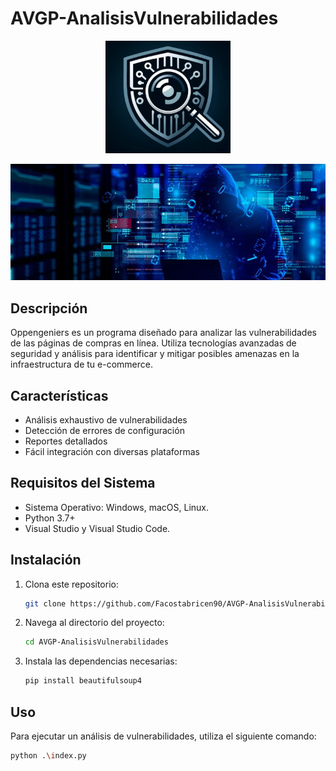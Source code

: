 # AVGP-AnalisisVulnerabilidades
<p align="center">
    <img src="https://github.com/Seveco22/gps/blob/main/Logotipo.jpg" alt="Logo" width="200"/>
</p>

<p align="center">
    <img src="https://github.com/Seveco22/gps/blob/main/Banner.jpg" alt="Logo" width="800"/>
</p>

## Descripción

Oppengeniers es un programa diseñado para analizar las vulnerabilidades de las páginas de compras en línea. Utiliza tecnologías avanzadas de seguridad y análisis para identificar y mitigar posibles amenazas en la infraestructura de tu e-commerce.

## Características

- Análisis exhaustivo de vulnerabilidades
- Detección de errores de configuración
- Reportes detallados
- Fácil integración con diversas plataformas

## Requisitos del Sistema

- Sistema Operativo: Windows, macOS, Linux.
- Python 3.7+
- Visual Studio y Visual Studio Code.

## Instalación

1. Clona este repositorio:
    ```bash
    git clone https://github.com/Facostabricen90/AVGP-AnalisisVulnerabilidades
    ```
2. Navega al directorio del proyecto:
    ```bash
    cd AVGP-AnalisisVulnerabilidades
    ```
3. Instala las dependencias necesarias:
    ```bash
    pip install beautifulsoup4
    ```

## Uso

Para ejecutar un análisis de vulnerabilidades, utiliza el siguiente comando:
```bash
python .\index.py
